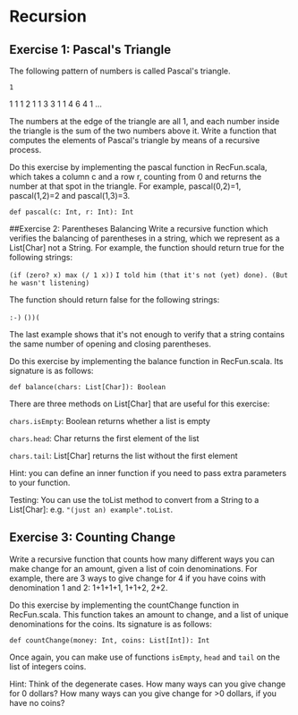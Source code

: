 # Recursion

## Exercise 1: Pascal's Triangle
The following pattern of numbers is called Pascal's triangle.

    1
   1 1
  1 2 1
 1 3 3 1
1 4 6 4 1
   ...

The numbers at the edge of the triangle are all 1, and each number inside the triangle is the sum of the two numbers above it. Write a function that computes the elements of Pascal's triangle by means of a recursive process.

Do this exercise by implementing the pascal function in RecFun.scala, which takes a column c and a row r, counting from 0 and returns the number at that spot in the triangle. For example, pascal(0,2)=1, pascal(1,2)=2 and pascal(1,3)=3.

`def pascal(c: Int, r: Int): Int`

##Exercise 2: Parentheses Balancing
Write a recursive function which verifies the balancing of parentheses in a string, which we represent as a List[Char] not a String. For example, the function should return true for the following strings:

`(if (zero? x) max (/ 1 x))`
`I told him (that it's not (yet) done). (But he wasn't listening)`

The function should return false for the following strings:

`:-)`
`())(`

The last example shows that it's not enough to verify that a string contains the same number of opening and closing parentheses.

Do this exercise by implementing the balance function in RecFun.scala. Its signature is as follows:

`def balance(chars: List[Char]): Boolean`

There are three methods on List[Char] that are useful for this exercise:

`chars.isEmpty`: Boolean returns whether a list is empty

`chars.head`: Char returns the first element of the list

`chars.tail`: List[Char] returns the list without the first element

Hint: you can define an inner function if you need to pass extra parameters to your function.

Testing: You can use the toList method to convert from a String to a List[Char]: e.g. `"(just an) example".toList`.

## Exercise 3: Counting Change
Write a recursive function that counts how many different ways you can make change for an amount, given a list of coin denominations. For example, there are 3 ways to give change for 4 if you have coins with denomination 1 and 2: 1+1+1+1, 1+1+2, 2+2.

Do this exercise by implementing the countChange function in RecFun.scala. This function takes an amount to change, and a list of unique denominations for the coins. Its signature is as follows:

`def countChange(money: Int, coins: List[Int]): Int`

Once again, you can make use of functions `isEmpty`, `head` and `tail` on the list of integers coins.

Hint: Think of the degenerate cases. How many ways can you give change for 0 dollars? How many ways can you give change for >0 dollars, if you have no coins?
